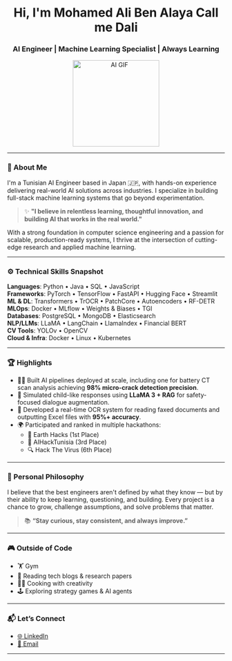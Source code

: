 <h1 align="center">Hi, I'm Mohamed Ali Ben Alaya Call me Dali </h1>
<h3 align="center">AI Engineer | Machine Learning Specialist | Always Learning</h3>

<p align="center">
  <img src="https://media.giphy.com/media/2IudUHdI075HL02Pkk/giphy.gif" width="200" alt="AI GIF"/>
</p>

---

### 💼 About Me

I'm a Tunisian AI Engineer based in Japan 🇯🇵, with hands-on experience delivering real-world AI solutions across industries. I specialize in building full-stack machine learning systems that go beyond experimentation.

> ✨ **"I believe in relentless learning, thoughtful innovation, and building AI that works in the real world."**

With a strong foundation in computer science engineering and a passion for scalable, production-ready systems, I thrive at the intersection of cutting-edge research and applied machine learning.

---

### ⚙️ Technical Skills Snapshot

**Languages**: Python • Java • SQL • JavaScript  
**Frameworks**: PyTorch • TensorFlow • FastAPI • Hugging Face • Streamlit  
**ML & DL**: Transformers • TrOCR • PatchCore • Autoencoders • RF-DETR  
**MLOps**: Docker • MLflow • Weights & Biases • TGI  
**Databases**: PostgreSQL • MongoDB • Elasticsearch  
**NLP/LLMs**: LLaMA • LangChain • LlamaIndex • Financial BERT  
**CV Tools**: YOLOv • OpenCV  
**Cloud & Infra**: Docker • Linux • Kubernetes  

---

### 🏆 Highlights

- 👨‍💻 Built AI pipelines deployed at scale, including one for battery CT scan analysis achieving **98% micro-crack detection precision**.
- 🧠 Simulated child-like responses using **LLaMA 3 + RAG** for safety-focused dialogue augmentation.
- 📄 Developed a real-time OCR system for reading faxed documents and outputting Excel files with **95%+ accuracy**.
- 🌍 Participated and ranked in multiple hackathons:  
  - 🥇 Earth Hacks (1st Place)  
  - 🥉 AIHackTunisia (3rd Place)  
  - 🔍 Hack The Virus (6th Place)

---

### 🎯 Personal Philosophy

I believe that the best engineers aren't defined by what they know — but by their ability to keep learning, questioning, and building. Every project is a chance to grow, challenge assumptions, and solve problems that matter.

> 📚 **“Stay curious, stay consistent, and always improve.”**

---

### 🎮 Outside of Code

- 🏋️ Gym 
- 📖 Reading tech blogs & research papers  
- 🧑‍🍳 Cooking with creativity  
- 🕹️ Exploring strategy games & AI agents  

---

### 📬 Let’s Connect

- [🌐 LinkedIn](https://www.linkedin.com/in/mohamedali-benalaya/)
- [📧 Email](mailto:benalaya.medalidata@gmail.com)

---

